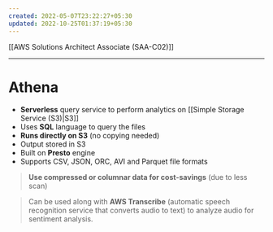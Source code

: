 ```yaml
---
created: 2022-05-07T23:22:27+05:30
updated: 2022-10-25T01:37:19+05:30
---
```

[[AWS Solutions Architect Associate (SAA-C02)]]

---
# Athena
- **Serverless** query service to perform analytics on [[Simple Storage Service (S3)|S3]]
- Uses **SQL** language to query the files
- **Runs directly on S3** (no copying needed)
- Output stored in S3
- Built on **Presto** engine
- Supports CSV, JSON, ORC, AVI and Parquet file formats

> **Use compressed or columnar data for cost-savings** (due to less scan)

> Can be used along with **AWS Transcribe** (automatic speech recognition service that converts audio to text) to analyze audio for sentiment analysis.